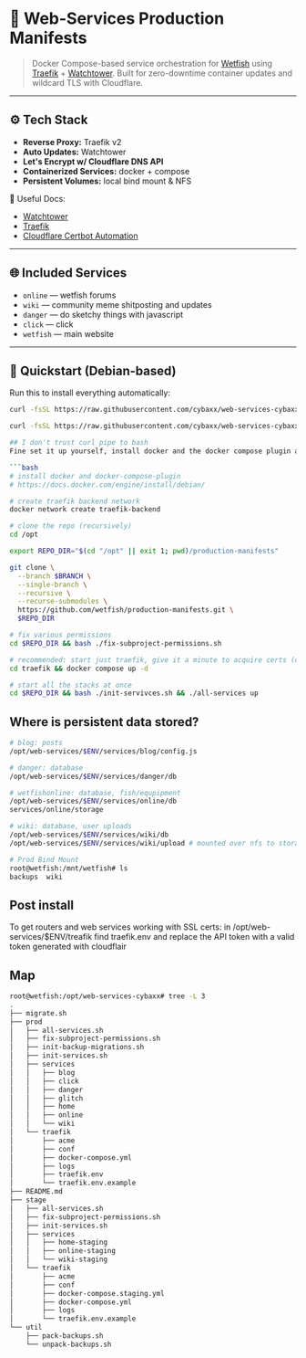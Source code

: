 # 🚀 Web-Services Production Manifests

> Docker Compose-based service orchestration for [Wetfish](https://wetfish.net) using [Traefik](https://doc.traefik.io/traefik/) + [Watchtower](https://containrrr.dev/watchtower/). Built for zero-downtime container updates and wildcard TLS with Cloudflare.

---

## ⚙️ Tech Stack

- **Reverse Proxy:** Traefik v2
- **Auto Updates:** Watchtower
- **Let's Encrypt w/ Cloudflare DNS API**
- **Containerized Services:** docker + compose
- **Persistent Volumes:** local bind mount & NFS

🔗 Useful Docs:
- [Watchtower](https://containrrr.dev/watchtower/)
- [Traefik](https://doc.traefik.io/traefik/)
- [Cloudflare Certbot Automation](https://labzilla.io/blog/cloudflare-certbot)

---

## 🌐 Included Services

- `online` — wetfish forums
- `wiki` — community meme shitposting and updates
- `danger` — do sketchy things with javascript
- `click` — click
- `wetfish` — main website

---

## 🚀 Quickstart (Debian-based)

Run this to install everything automatically:
```bash
curl -fsSL https://raw.githubusercontent.com/cybaxx/web-services-cybaxx/refs/heads/main/util/wetfish-installer.sh | sudo bash
```

```bash
curl -fsSL https://raw.githubusercontent.com/cybaxx/web-services-cybaxx/refs/heads/main/util/wetfish-installer.sh | sudo bash

## I don't trust curl pipe to bash
Fine set it up yourself, install docker and the docker compose plugin as a dependency, see script provided above for any additional deps.

```bash
# install docker and docker-compose-plugin
# https://docs.docker.com/engine/install/debian/

# create traefik backend network
docker network create traefik-backend

# clone the repo (recursively)
cd /opt

export REPO_DIR="$(cd "/opt" || exit 1; pwd)/production-manifests"

git clone \
  --branch $BRANCH \
  --single-branch \
  --recursive \
  --recurse-submodules \
  https://github.com/wetfish/production-manifests.git \
  $REPO_DIR

# fix various permissions
cd $REPO_DIR && bash ./fix-subproject-permissions.sh

# recommended: start just traefik, give it a minute to acquire certs (or error out)
cd traefik && docker compose up -d

# start all the stacks at once
cd $REPO_DIR && bash ./init-servivces.sh && ./all-services up
```

## Where is persistent data stored?

```bash
# blog: posts
/opt/web-services/$ENV/services/blog/config.js

# danger: database
/opt/web-services/$ENV/services/danger/db

# wetfishonline: database, fish/equpipment
/opt/web-services/$ENV/services/online/db
services/online/storage

# wiki: database, user uploads
/opt/web-services/$ENV/services/wiki/db
/opt/web-services/$ENV/services/wiki/upload # mounted over nfs to storage server

# Prod Bind Mount
root@wetfish:/mnt/wetfish# ls
backups  wiki
```

## Post install 
To get routers and web services working with SSL certs:
in /opt/web-services/$ENV/treafik find traefik.env and replace the API token with a valid token generated with cloudflair

## Map
```bash
root@wetfish:/opt/web-services-cybaxx# tree -L 3
.
├── migrate.sh
├── prod
│   ├── all-services.sh
│   ├── fix-subproject-permissions.sh
│   ├── init-backup-migrations.sh
│   ├── init-services.sh
│   ├── services
│   │   ├── blog
│   │   ├── click
│   │   ├── danger
│   │   ├── glitch
│   │   ├── home
│   │   ├── online
│   │   └── wiki
│   └── traefik
│       ├── acme
│       ├── conf
│       ├── docker-compose.yml
│       ├── logs
│       ├── traefik.env
│       └── traefik.env.example
├── README.md
├── stage
│   ├── all-services.sh
│   ├── fix-subproject-permissions.sh
│   ├── init-services.sh
│   ├── services
│   │   ├── home-staging
│   │   ├── online-staging
│   │   └── wiki-staging
│   └── traefik
│       ├── acme
│       ├── conf
│       ├── docker-compose.staging.yml
│       ├── docker-compose.yml
│       ├── logs
│       └── traefik.env.example
└── util
    ├── pack-backups.sh
    └── unpack-backups.sh
```

